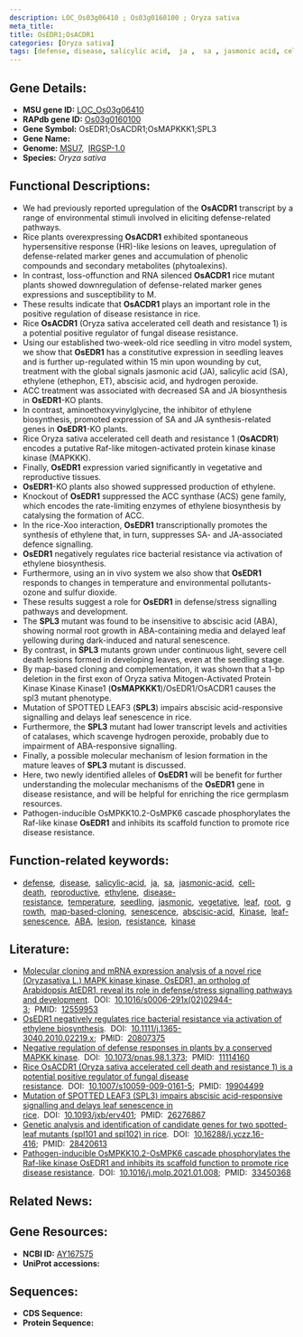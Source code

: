 ```yaml
---
description: LOC_Os03g06410 ; Os03g0160100 ; Oryza sativa
meta_title:
title: OsEDR1;OsACDR1
categories: [Oryza sativa]
tags: [defense, disease, salicylic acid,  ja ,  sa , jasmonic acid, cell death, reproductive, ethylene, disease resistance, temperature, seedling, jasmonic, vegetative, leaf, root, growth, map-based cloning, senescence, abscisic acid, Kinase, leaf senescence, ABA, lesion, resistance, kinase]
---
```


## Gene Details:
- **MSU gene ID:** [LOC_Os03g06410](http://rice.uga.edu/cgi-bin/ORF_infopage.cgi?orf=LOC_Os03g06410)  
- **RAPdb gene ID:** [Os03g0160100](https://rapdb.dna.affrc.go.jp/locus/?name=Os03g0160100)  
- **Gene Symbol:** OsEDR1;OsACDR1;OsMAPKKK1;SPL3
- **Gene Name:**
- **Genome:**  [MSU7](http://rice.uga.edu/),&nbsp;&nbsp;[IRGSP-1.0](https://rapdb.dna.affrc.go.jp/download/irgsp1.html)
- **Species:** *Oryza sativa*

## Functional Descriptions:
   - We had previously reported upregulation of the **OsACDR1** transcript by a range of environmental stimuli involved in eliciting defense-related pathways.
   - Rice plants overexpressing **OsACDR1** exhibited spontaneous hypersensitive response (HR)-like lesions on leaves, upregulation of defense-related marker genes and accumulation of phenolic compounds and secondary metabolites (phytoalexins).
   - In contrast, loss-offunction and RNA silenced **OsACDR1** rice mutant plants showed downregulation of defense-related marker genes expressions and susceptibility to M.
   - These results indicate that **OsACDR1** plays an important role in the positive regulation of disease resistance in rice.
   - Rice **OsACDR1** (Oryza sativa accelerated cell death and resistance 1) is a potential positive regulator of fungal disease resistance.
   - Using our established two-week-old rice seedling in vitro model system, we show that **OsEDR1** has a constitutive expression in seedling leaves and is further up-regulated within 15 min upon wounding by cut, treatment with the global signals jasmonic acid (JA), salicylic acid (SA), ethylene (ethephon, ET), abscisic acid, and hydrogen peroxide.
   - ACC treatment was associated with decreased SA and JA biosynthesis in **OsEDR1**-KO plants.
   - In contrast, aminoethoxyvinylglycine, the inhibitor of ethylene biosynthesis, promoted expression of SA and JA synthesis-related genes in **OsEDR1**-KO plants.
   - Rice Oryza sativa accelerated cell death and resistance 1 (**OsACDR1**) encodes a putative Raf-like mitogen-activated protein kinase kinase kinase (MAPKKK).
   - Finally, **OsEDR1** expression varied significantly in vegetative and reproductive tissues.
   - **OsEDR1**-KO plants also showed suppressed production of ethylene.
   - Knockout of **OsEDR1** suppressed the ACC synthase (ACS) gene family, which encodes the rate-limiting enzymes of ethylene biosynthesis by catalysing the formation of ACC.
   - In the rice-Xoo interaction, **OsEDR1** transcriptionally promotes the synthesis of ethylene that, in turn, suppresses SA- and JA-associated defence signalling.
   - **OsEDR1** negatively regulates rice bacterial resistance via activation of ethylene biosynthesis.
   - Furthermore, using an in vivo system we also show that **OsEDR1** responds to changes in temperature and environmental pollutants-ozone and sulfur dioxide.
   - These results suggest a role for **OsEDR1** in defense/stress signalling pathways and development.
   - The **SPL3** mutant was found to be insensitive to abscisic acid (ABA), showing normal root growth in ABA-containing media and delayed leaf yellowing during dark-induced and natural senescence.
   - By contrast, in **SPL3** mutants grown under continuous light, severe cell death lesions formed in developing leaves, even at the seedling stage.
   - By map-based cloning and complementation, it was shown that a 1-bp deletion in the first exon of Oryza sativa Mitogen-Activated Protein Kinase Kinase Kinase1 (**OsMAPKKK1**)/OsEDR1/OsACDR1 causes the spl3 mutant phenotype.
   - Mutation of SPOTTED LEAF3 (**SPL3**) impairs abscisic acid-responsive signalling and  delays leaf senescence in rice.
   - Furthermore, the **SPL3** mutant had lower transcript levels and activities of catalases, which scavenge hydrogen peroxide, probably due to impairment of ABA-responsive signalling.
   - Finally, a possible molecular mechanism of lesion formation in the mature leaves of **SPL3** mutant is discussed.
   - Here, two newly identified alleles of **OsEDR1** will be benefit for further understanding the molecular mechanisms of the **OsEDR1** gene in disease resistance, and will be helpful for enriching the rice germplasm resources.
   - Pathogen-inducible OsMPKK10.2-OsMPK6 cascade phosphorylates the Raf-like kinase **OsEDR1** and inhibits its scaffold function to promote rice disease resistance.

## Function-related keywords:
   - [defense](/tags/defense/),&nbsp;&nbsp;[disease](/tags/disease/),&nbsp;&nbsp;[salicylic-acid](/tags/salicylic-acid/),&nbsp;&nbsp;[ja](/tags/ja/),&nbsp;&nbsp;[sa](/tags/sa/),&nbsp;&nbsp;[jasmonic-acid](/tags/jasmonic-acid/),&nbsp;&nbsp;[cell-death](/tags/cell-death/),&nbsp;&nbsp;[reproductive](/tags/reproductive/),&nbsp;&nbsp;[ethylene](/tags/ethylene/),&nbsp;&nbsp;[disease-resistance](/tags/disease-resistance/),&nbsp;&nbsp;[temperature](/tags/temperature/),&nbsp;&nbsp;[seedling](/tags/seedling/),&nbsp;&nbsp;[jasmonic](/tags/jasmonic/),&nbsp;&nbsp;[vegetative](/tags/vegetative/),&nbsp;&nbsp;[leaf](/tags/leaf/),&nbsp;&nbsp;[root](/tags/root/),&nbsp;&nbsp;[growth](/tags/growth/),&nbsp;&nbsp;[map-based-cloning](/tags/map-based-cloning/),&nbsp;&nbsp;[senescence](/tags/senescence/),&nbsp;&nbsp;[abscisic-acid](/tags/abscisic-acid/),&nbsp;&nbsp;[Kinase](/tags/Kinase/),&nbsp;&nbsp;[leaf-senescence](/tags/leaf-senescence/),&nbsp;&nbsp;[ABA](/tags/ABA/),&nbsp;&nbsp;[lesion](/tags/lesion/),&nbsp;&nbsp;[resistance](/tags/resistance/),&nbsp;&nbsp;[kinase](/tags/kinase/)

## Literature:
   - [Molecular cloning and mRNA expression analysis of a novel rice (Oryzasativa L.) MAPK kinase kinase, OsEDR1, an ortholog of Arabidopsis AtEDR1, reveal its role in defense/stress signalling pathways and development](https://www.doi.org/10.1016/s0006-291x(02)02944-3).&nbsp;&nbsp;DOI:&nbsp;&nbsp;[10.1016/s0006-291x(02)02944-3](https://www.doi.org/10.1016/s0006-291x(02)02944-3);&nbsp;&nbsp;PMID:&nbsp;&nbsp;[12559953](https://pubmed.ncbi.nlm.nih.gov/12559953/)
   - [OsEDR1 negatively regulates rice bacterial resistance via activation of ethylene biosynthesis](https://www.doi.org/10.1111/j.1365-3040.2010.02219.x).&nbsp;&nbsp;DOI:&nbsp;&nbsp;[10.1111/j.1365-3040.2010.02219.x](https://www.doi.org/10.1111/j.1365-3040.2010.02219.x);&nbsp;&nbsp;PMID:&nbsp;&nbsp;[20807375](https://pubmed.ncbi.nlm.nih.gov/20807375/)
   - [Negative regulation of defense responses in plants by a conserved MAPKK kinase](https://www.doi.org/10.1073/pnas.98.1.373).&nbsp;&nbsp;DOI:&nbsp;&nbsp;[10.1073/pnas.98.1.373](https://www.doi.org/10.1073/pnas.98.1.373);&nbsp;&nbsp;PMID:&nbsp;&nbsp;[11114160](https://pubmed.ncbi.nlm.nih.gov/11114160/)
   - [Rice OsACDR1 (Oryza sativa accelerated cell death and resistance 1) is a potential positive regulator of fungal disease resistance](https://www.doi.org/10.1007/s10059-009-0161-5).&nbsp;&nbsp;DOI:&nbsp;&nbsp;[10.1007/s10059-009-0161-5](https://www.doi.org/10.1007/s10059-009-0161-5);&nbsp;&nbsp;PMID:&nbsp;&nbsp;[19904499](https://pubmed.ncbi.nlm.nih.gov/19904499/)
   - [Mutation of SPOTTED LEAF3 (SPL3) impairs abscisic acid-responsive signalling and delays leaf senescence in rice](https://www.doi.org/10.1093/jxb/erv401).&nbsp;&nbsp;DOI:&nbsp;&nbsp;[10.1093/jxb/erv401](https://www.doi.org/10.1093/jxb/erv401);&nbsp;&nbsp;PMID:&nbsp;&nbsp;[26276867](https://pubmed.ncbi.nlm.nih.gov/26276867/)
   - [Genetic analysis and identification of candidate genes for two spotted-leaf mutants (spl101 and spl102) in rice](https://www.doi.org/10.16288/j.yczz.16-416).&nbsp;&nbsp;DOI:&nbsp;&nbsp;[10.16288/j.yczz.16-416](https://www.doi.org/10.16288/j.yczz.16-416);&nbsp;&nbsp;PMID:&nbsp;&nbsp;[28420613](https://pubmed.ncbi.nlm.nih.gov/28420613/)
   - [Pathogen-inducible OsMPKK10.2-OsMPK6 cascade phosphorylates the Raf-like kinase OsEDR1 and inhibits its scaffold function to promote rice disease resistance](https://www.doi.org/10.1016/j.molp.2021.01.008).&nbsp;&nbsp;DOI:&nbsp;&nbsp;[10.1016/j.molp.2021.01.008](https://www.doi.org/10.1016/j.molp.2021.01.008);&nbsp;&nbsp;PMID:&nbsp;&nbsp;[33450368](https://pubmed.ncbi.nlm.nih.gov/33450368/)

## Related News:

## Gene Resources:
- **NCBI ID:**  [AY167575](http://www.ncbi.nlm.nih.gov/nuccore/AY167575)
- **UniProt accessions:** [](https://www.uniprot.org/uniprotkb//entry)

## Sequences:
- **CDS Sequence:**
- **Protein Sequence:**
